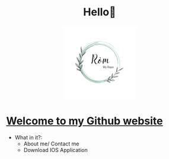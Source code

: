 <h1 align="center">Hello👋</h1>
<p align="center"> 
 <img src="https://github.com/RomLayVN/RomLayVN.github.io/raw/fe3ea3a5d6f4a0e017528fc3b2ceed4b2ef5ce6f/Avt.png" alt="Avt" width="Avt" height="200"/> 
<p/>
  
[Welcome to my Github website](https://romlayvn-github-io.pages.dev/)
=============
  

- What in it?:
  <ul>
  <li>About me/ Contact me</li>
  <li>Download IOS Application</li>
  </ul>
 
